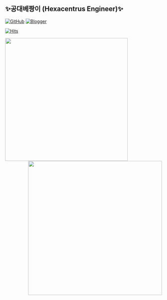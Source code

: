 ## ✨공대베짱이 (Hexacentrus Engineer)✨

[![GitHub](https://img.shields.io/badge/GitHub-181717?style=flat&logo=github&logoColor=white)](https://github.com/dejavuhyo) [![Blogger](https://img.shields.io/badge/Blogger-FF5722?style=flat&logo=blogger&logoColor=white)](https://dejavuhyo.github.io)

[![Hits](https://hits.seeyoufarm.com/api/count/incr/badge.svg?url=https%3A%2F%2Fwww.github.com%2Fdejavuhyo&count_bg=%2379C83D&title_bg=%23555555&icon=github.svg&icon_color=%23E7E7E7&title=GitHub%20Hits&edge_flat=false)](https://github.com/dejavuhyo)
  
<div align=center>
  <a href="https://github.com/anuraghazra/github-readme-stats" title="GitHub Readme Stats">
    <img align="left" width=394 src="https://github-readme-stats-git-masterrstaa-rickstaa.vercel.app/api?username=dejavuhyo&show_icons=true&theme=dracula" />
  </a>
  <a href="https://git.io/streak-stats" title="GitHub Streak">
    <img align="right" width=430 src="https://github-readme-streak-stats.herokuapp.com?user=dejavuhyo&theme=dracula" />
  </a>
</div>

<!--
**dejavuhyo/dejavuhyo** is a ✨ _special_ ✨ repository because its `README.md` (this file) appears on your GitHub profile.

Here are some ideas to get you started:

- 🔭 I’m currently working on ...
- 🌱 I’m currently learning ...
- 👯 I’m looking to collaborate on ...
- 🤔 I’m looking for help with ...
- 💬 Ask me about ...
- 📫 How to reach me: ...
- 😄 Pronouns: ...
- ⚡ Fun fact: ...
-->
